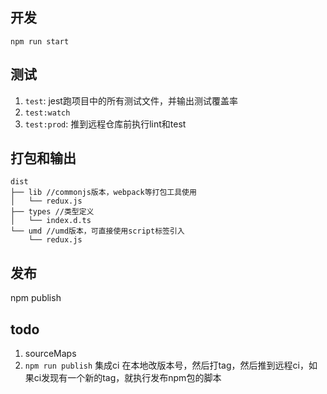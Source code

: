## 开发
`npm run start`

## 测试
1. `test`: jest跑项目中的所有测试文件，并输出测试覆盖率
2. `test:watch`
3. `test:prod`: 推到远程仓库前执行lint和test


## 打包和输出
```
dist
├── lib //commonjs版本，webpack等打包工具使用
│   └── redux.js
├── types //类型定义
│   └── index.d.ts
└── umd //umd版本，可直接使用script标签引入
    └── redux.js
```

## 发布
npm publish

## todo
1. sourceMaps
2. `npm run publish` 集成ci
在本地改版本号，然后打tag，然后推到远程ci，如果ci发现有一个新的tag，就执行发布npm包的脚本


